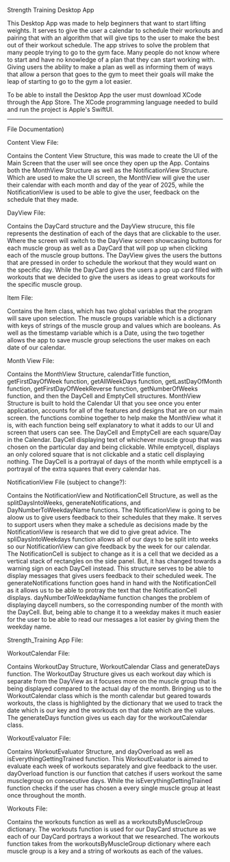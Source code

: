 Strength Training Desktop App


This Desktop App was made to help beginners that want to start lifting weights. It serves to give the user a calendar to schedule their workouts and pairing that with an algorithm that will
give tips to the user to make the best out of their workout schedule. The app strives to solve the problem that many people trying to go to the gym face. Many people do not know where 
to start and have no knowledge of a plan that they can start working with. Giving users the ability to make a plan as well as informing them of ways that allow a person that goes to the 
gym to meet their goals will make the leap of starting to go to the gym a lot easier.

To be able to install the Desktop App the user must download XCode through the App Store. The XCode programming language needed to build and run the project is Apple's SwiftUI.

___________________

File Documentation)




Content View File:

Contains the Content View Structure, this was made to create the UI of the Main Screen that the user will see once they open up the App. Contains both the MonthView Structure as well as the
NotificationView Structure. Which are used to make the UI screen, the MonthView will give the user their calendar with each month and day of the year of 2025, while the NotificationView is
used to be able to give the user, feedback on the schedule that they made.


DayView File:

Contains the DayCard structure and the DayView strucure, this file represents the destination of each of the days that are clickable to the user. Where the screen will switch to the DayView screen
showcasing buttons for each muscle group as well as a DayCard that will pop up when clicking each of the muscle group buttons. The DayView gives the users the buttons that are pressed in order to
schedule the workout that they would want on the specific day. While the DayCard gives the users a pop up card filled with workouts that we decided to give the users as ideas to great workouts
for the specific muscle group.



Item File:

Contains the Item class, which has two global variables that the program will save upon selection. The muscle groups variable which is a dictionary with keys of strings of the muscle group and
values which are booleans. As well as the timestamp variable which is a Date, using the two together allows the app to save muscle group selections the user makes on each date of our calendar.


Month View File:

Contains the MonthView Structure, calendarTitle function, getFirstDayOfWeek function, getAllWeekDays function, getLastDayOfMonth function, getFirstDayOfWeekReverse function, getNumberOfWeeks function,
and then the DayCell and EmptyCell structures. MonthView Structure is built to hold the Calendar UI that you see once you enter application, accounts for all of the features and designs that are
on our main screen. the functions combine together to help make the MonthView what it is, with each function being self explanatory to what it adds to our UI and screen that users can see. The
DayCell and EmptyCell are each square/Day in the Calendar. DayCell displaying text of whichever muscle group that was chosen on the particular day and being clickable. While emptycell, displays
an only colored square that is not clickable and a static cell displaying nothing. The DayCell is a portrayal of days of the month while emptycell is a portrayal of the extra squares that every calendar
has.


NotificationView File (subject to change?):

Contains the NotificationView and NotificationCell Structure, as well as the splitDaysIntoWeeks, generateNotifications, and DayNumberToWeekdayName functions. The NotificationView is going to be
aloow us to give users feedback to their schedules that they make. It serves to support users when they make a schedule as decisions made by the NotificationView is research that we did to give
great advice. The spliDaysIntoWeekdays function allows all of our days to be split into weeks so our NotificationView can give feedback by the week for our calendar. The NotificationCell is subject
to change as it is a cell that we decided as a vertical stack of rectangles on the side panel. But, it has changed towards a warning sign on each DayCell instead. This structure serves to be able to
display messages that gives users feedback to their scheduled week. The generateNotifications function goes hand in hand with the NotificationCell as it allows us to be able to protray the text
that the NotificationCell displays. dayNumberToWeekdayName function changes the problem of displaying daycell numbers, so the corresponding number of the month with the DayCell. But, being able to
change it to a weekday makes it much easier for the user to be able to read our messages a lot easier by giving them the weekday name.


Strength_Training App File:



WorkoutCalendar File:

Contains WorkoutDay Structure, WorkoutCalendar Class and generateDays function. The WorkoutDay Structure gives us each workout day which is separate from the DayView as it focuses more on
the muscle group that is being displayed compared to the actual day of the month. Bringing us to the WorkoutCalendar class which is the month calendar but geared towards workouts, the class
is highlighted by the dictionary that we used to track the date which is our key and the workouts on that date which are the values. The generateDays function gives us each day for the
workoutCalendar class.


WorkoutEvaluator File:

Contains WorkoutEvaluator Structure, and dayOverload as well as isEverythingGettingTrained function. This WorkoutEvaluator is aimed to evaluate each week of workouts separately and give
feedback to the user. dayOverload function is our function that catches if users workout the same musclegroup on consecutive days. While the isEverythingGettingTrained function checks if the
user has chosen a every single muscle group at least once throughout the month.


Workouts File:

Contains the workouts function as well as a workoutsByMuscleGroup dictionary. The workouts function is used for our DayCard structure as we each of our DayCard portrays a workout that we researched.
The workouts function takes from the workoutsByMuscleGroup dictionary where each muscle group is a key and a string of workouts as each of the values.

